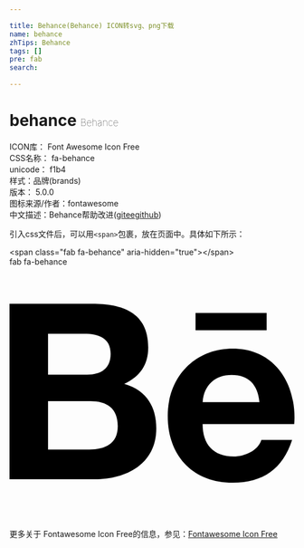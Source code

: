 ```yaml
---

title: Behance(Behance) ICON转svg、png下载
name: behance
zhTips: Behance
tags: []
pre: fab
search: 

---
```


# behance  <small style="font-size: 60%;font-weight: 100">Behance</small>


<div class="detail-page">
<p>
<span>
ICON库：
<span class="badge-secondary badge">Font Awesome Icon Free</span> 
</span>
<br/>
<span>
CSS名称：
<span class="badge-secondary badge">fa-behance</span> 
</span>
<br/>
<span>
unicode：
<span class="badge-secondary badge">f1b4</span> 
<copy-btn content='f1b4' btn-title=""></copy-btn>
<copy-btn :content='String.fromCodePoint(parseInt("f1b4", 16))' btn-title="复制U"></copy-btn>
</span><br/><span>样式：<span class="badge-light badge">品牌(brands)</span></span>
<br/>
<span>
版本：
<span class="badge-secondary badge">5.0.0</span> 
</span>
<br/>
<span>图标来源/作者：<span class="badge-light badge">fontawesome</span></span> 
<br/>
<span class="zh-detail">中文描述：<span class="badge-primary badge">Behance</span><span class="help-link"><span>帮助改进</span>(<a href="https://gitee.com/liuwave/icon-helper/edit/master/json/fontawesome/brands/behance.json" target="_blank" rel="noopener noreferrer">gitee</a><a href="https://github.com/liuwave/icon-helper/edit/master/json/fontawesome/brands/behance.json" target="_blank" rel="noopener noreferrer">github</a></span>)</span><br/>
</p>
</div>
<div class="alert alert-dark">
  <i class="fab fa-behance fa-xs"></i>
  <i class="fab fa-behance fa-sm"></i>
  <i class="fab fa-behance fa-lg"></i>
  <i class="fab fa-behance fa-2x"></i>
  <i class="fab fa-behance fa-3x"></i>
  <i class="fab fa-behance fa-5x"></i>
  <i class="fab fa-behance fa-7x"></i>
</div>
<div>
  <p>引入css文件后，可以用<code>&lt;span&gt;</code>包裹，放在页面中。具体如下所示：    
  </p>
  <div class="alert alert-primary" style="font-size: 14px">
    &lt;span class="fab fa-behance" aria-hidden="true"&gt;&lt;/span&gt;
    <copy-btn content='<span class="fab fa-behance" aria-hidden="true"></span>'></copy-btn>
  </div>
  <div class="alert alert-secondary">
    <i class="fab fa-behance"
    style="font-size: 24px"
    aria-hidden="true"></i> fab fa-behance
    <copy-btn content="fab fa-behance" btn-title="复制图标名称"></copy-btn>
  </div>
</div>
<div id="svg" class="svg-wrap">
<svg xmlns="http://www.w3.org/2000/svg" viewBox="0 0 576 512"><path d="M232 237.2c31.8-15.2 48.4-38.2 48.4-74 0-70.6-52.6-87.8-113.3-87.8H0v354.4h171.8c64.4 0 124.9-30.9 124.9-102.9 0-44.5-21.1-77.4-64.7-89.7zM77.9 135.9H151c28.1 0 53.4 7.9 53.4 40.5 0 30.1-19.7 42.2-47.5 42.2h-79v-82.7zm83.3 233.7H77.9V272h84.9c34.3 0 56 14.3 56 50.6 0 35.8-25.9 47-57.6 47zm358.5-240.7H376V94h143.7v34.9zM576 305.2c0-75.9-44.4-139.2-124.9-139.2-78.2 0-131.3 58.8-131.3 135.8 0 79.9 50.3 134.7 131.3 134.7 61.3 0 101-27.6 120.1-86.3H509c-6.7 21.9-34.3 33.5-55.7 33.5-41.3 0-63-24.2-63-65.3h185.1c.3-4.2.6-8.7.6-13.2zM390.4 274c2.3-33.7 24.7-54.8 58.5-54.8 35.4 0 53.2 20.8 56.2 54.8H390.4z"/></svg>
</div>
<detail full-name='fa-behance'></detail>
    
<div><p>更多关于  Fontawesome Icon Free的信息，参见：<a target="_blank" href="https://iconhelper.cn/fontawesome.html">Fontawesome Icon Free</a>
</p></div>
